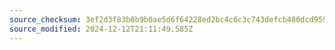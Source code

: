 ```yaml
---
source_checksum: 3ef2d3f83b8b9b0ae5d6f64228ed2bc4c6c3c743defcb480dcd959e64f77829c
source_modified: 2024-12-12T21:11:49.585Z
---
```


